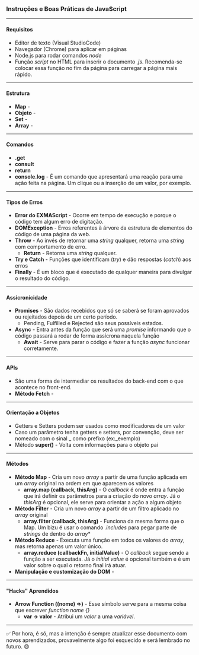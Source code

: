 ### Instruções e Boas Práticas de JavaScript

---

#### Requisitos

- Editor de texto (Visual StudioCode)
- Navegador (Chrome) para aplicar em páginas
- Node.js para rodar comandos *node*
- Função *script* no HTML para inserir o documento *.js*. Recomenda-se colocar essa função no fim da página para carregar a página mais rápido.

---

#### Estrutura

- **Map** - 
- **Objeto** - 
- **Set** - 
- **Array** - 

---

#### Comandos

- **.get**
- **consult**
- **return**
- **console.log** - É um comando que apresentará uma reação para uma ação feita na página. Um clique ou a inserção de um valor, por exemplo.

---

#### Tipos de Erros

- **Error do EXMAScript** - Ocorre em tempo de execução e porque o código tem algum erro de digitação.
- **DOMException** - Erros referentes à árvore da estrutura de elementos do código de uma página da web.
- **Throw** - Ao invés de retornar uma *string* qualquer, retorna uma *string* com comportamento de erro.
  - **Return** - Retorna uma *string* qualquer.
- **Try e Catch** - Funções que identificam (*try*) e dão respostas (*catch*) aos erros
- **Finally** - É um bloco que é executado de qualquer maneira para divulgar o resultado do código.

---

#### Assicronicidade

- **Promises** - São dados recebidos que só se saberá se foram aprovados ou rejeitados depois de um certo período.
  - Pending, Fulfilled e Rejected são seus possíveis estados.
- **Async** - Entra antes da função que será uma *promise* informando que o código passará a rodar de forma assícrona naquela função
  - **Await** - Serve para parar o código e fazer a função *async* funcionar corretamente.

---

#### APIs

- São uma forma de intermediar os resultados do back-end com o que acontece no front-end.
- **Método Fetch** - 

---

#### Orientação a Objetos

- Getters e Setters podem ser usados como modificadores de um valor
- Caso um parâmetro tenha getters e setters,  por convenção, deve ser nomeado com o sinal _ como prefixo (ex:_exemplo)
- Método **super()** - Volta com informações para o objeto pai

---

#### Métodos

- **Método Map** - Cria um novo *array* a partir de uma função aplicada em um *array* original na ordem em que aparecem os valores
  - **array.map (callback, thisArg)** - O *callback* é onde entra a função que irá definir os parâmetros para a criação do novo *array*. Já o *thisArg* é opcional, ele serve para orientar a ação a algum objeto
- **Método Filter** - Cria um novo *array* a partir de um filtro aplicado no *array* original
  - **array.filter (callback, thisArg)** - Funciona da mesma forma que o Map. Um bizu é usar o comando *.includes* para pegar parte de *strings* de dentro do *array**
- **Método Reduce** - Executa uma função em todos os valores do *array*, mas retorna apenas um valor único.
  - **array.reduce (callbackFn, initialValue)** - O *callback* segue sendo a função a ser executada. Já o *initial value* é opcional também e é um valor sobre o qual o retorno final irá atuar.
- **Manipulação e customização do DOM** - 

---

#### "Hacks" Aprendidos

- **Arrow Function ((nome) =>)** - Esse símbolo serve para a mesma coisa que escrever *function nome {}*
  - **var -> valor** - Atribui um *valor* a uma *variável*.


---

:white_check_mark: Por hora, é só, mas a intenção é sempre atualizar esse documento com novos aprendizados, provavelmente algo foi esquecido e será lembrado no futuro. :smile: